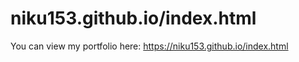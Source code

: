 # niku153.github.io/index.html

You can view my portfolio here: https://niku153.github.io/index.html
